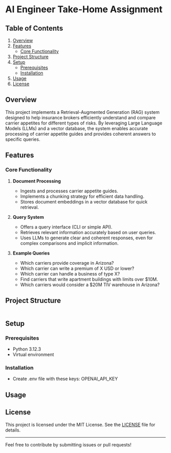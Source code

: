 # AI Engineer Take-Home Assignment

## Table of Contents

1. [Overview](#overview)
2. [Features](#features)
   - [Core Functionality](#core-functionality)
3. [Project Structure](#project-structure)
4. [Setup](#setup)
   - [Prerequisites](#prerequisites)
   - [Installation](#installation)
5. [Usage](#usage)
6. [License](#license)

## Overview

This project implements a Retrieval-Augmented Generation (RAG) system designed to help insurance brokers efficiently understand and compare carrier appetites for different types of risks. By leveraging Large Language Models (LLMs) and a vector database, the system enables accurate processing of carrier appetite guides and provides coherent answers to specific queries.

## Features

### Core Functionality

1. **Document Processing**
    - Ingests and processes carrier appetite guides.
    - Implements a chunking strategy for efficient data handling.
    - Stores document embeddings in a vector database for quick retrieval.

2. **Query System**
    - Offers a query interface (CLI or simple API).
    - Retrieves relevant information accurately based on user queries.
    - Uses LLMs to generate clear and coherent responses, even for complex comparisons and implicit information.

3. **Example Queries**
    - Which carriers provide coverage in Arizona?
    - Which carrier can write a premium of X USD or lower?
    - Which carrier can handle a business of type X?
    - Find carriers that write apartment buildings with limits over $10M.
    - Which carriers would consider a $20M TIV warehouse in Arizona?

## Project Structure

```
```

## Setup

### Prerequisites

- Python 3.12.3
- Virtual environment

### Installation
- Create .env file with these keys:
OPENAI_API_KEY

## Usage

## License

This project is licensed under the MIT License. See the [LICENSE](LICENSE) file for details.

---

Feel free to contribute by submitting issues or pull requests!

